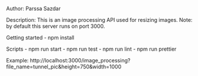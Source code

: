 Author: Parssa Sazdar

Description: This is an image processing API used for resizing images. Note: by default this server runs on port 3000.

Getting started
    - npm install

Scripts
    - npm run start
    - npm run test
    - npm run lint
    - npm run prettier

Example: http://localhost:3000/image_processing?file_name=tunnel_pic&height=750&width=1000

